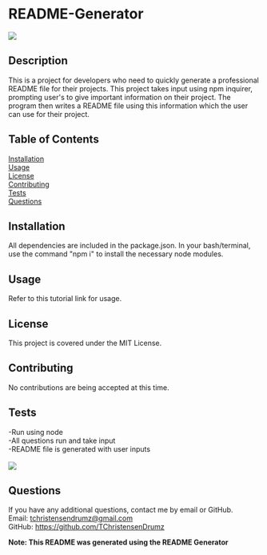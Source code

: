 # README-Generator
![](https://img.shields.io/badge/license-MIT_License-green?style=for-the-badge&logo=github)
## Description
This is a project for developers who need to quickly generate a professional README file for their projects. This project takes input using npm inquirer, prompting user's to give important information on their project. The program then writes a README file using this information which the user can use for their project.
## Table of Contents
[Installation](#Installation)
<br>
[Usage](#Usage)
<br>
[License](#License)
<br>
[Contributing](#Contributing)
<br>
[Tests](#Tests)
<br>
[Questions](#Questions)

## Installation
All dependencies are included in the package.json. In your bash/terminal, use the command "npm i" to install the necessary node modules.

## Usage
Refer to this tutorial link for usage.

## License
This project is covered under the MIT License.

## Contributing
No contributions are being accepted at this time.

## Tests
-Run using node <br>
-All questions run and take input <br>
-README file is generated with user inputs <br><br>
![](https://img.shields.io/badge/TEST-PASSED-green)

## Questions
If you have any additional questions, contact me by email or GitHub.
<br>
Email: tchristensendrumz@gmail.com
<br>
GitHub: https://github.com/TChristensenDrumz

**Note: This README was generated using the README Generator**